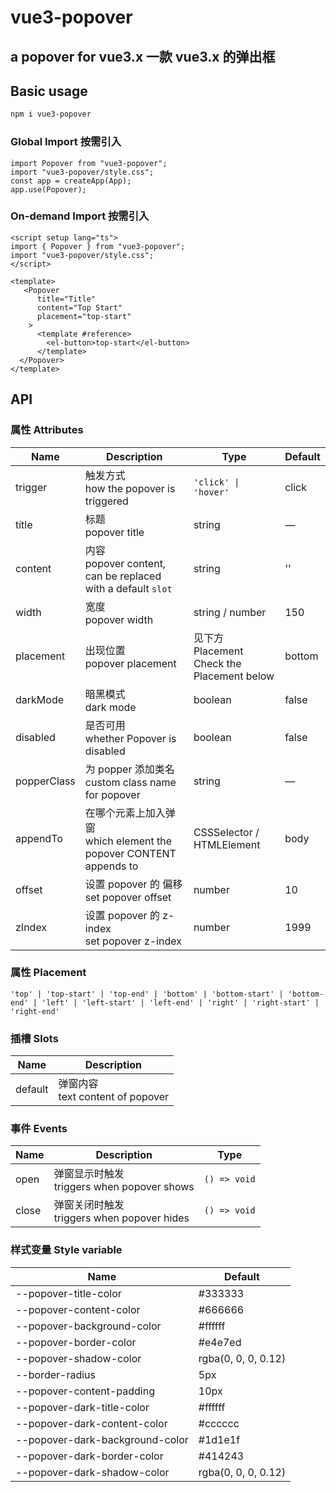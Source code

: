 # vue3-popover

## a popover for vue3.x 一款 vue3.x 的弹出框

## Basic usage

```html
npm i vue3-popover
```

### Global Import 按需引入

```
import Popover from "vue3-popover";
import "vue3-popover/style.css";
const app = createApp(App);
app.use(Popover);
```

### On-demand Import 按需引入

```
<script setup lang="ts">
import { Popover } from "vue3-popover";
import "vue3-popover/style.css";
</script>
```

```
<template>
   <Popover
      title="Title"
      content="Top Start"
      placement="top-start"
    >
      <template #reference>
        <el-button>top-start</el-button>
      </template>
  </Popover>
</template>
```

## API

### 属性 Attributes

| Name        | Description                                                            | Type                                           | Default |
| ----------- | ---------------------------------------------------------------------- | ---------------------------------------------- | ------- |
| trigger     | 触发方式<br /> how the popover is triggered                            | `'click' \| 'hover'`                           | click   |
| title       | 标题<br />popover title                                                | string                                         | —       |
| content     | 内容<br />popover content, can be replaced with a default `slot`       | string                                         | ''      |
| width       | 宽度<br />popover width                                                | string / number                                | 150     |
| placement   | 出现位置<br />popover placement                                        | 见下方 Placement<br/>Check the Placement below | bottom  |
| darkMode    | 暗黑模式<br />dark mode                                                | boolean                                        | false   |
| disabled    | 是否可用<br />whether Popover is disabled                              | boolean                                        | false   |
| popperClass | 为 popper 添加类名<br />custom class name for popover                  | string                                         | —       |
| appendTo    | 在哪个元素上加入弹窗<br />which element the popover CONTENT appends to | CSSSelector / HTMLElement                      | body    |
| offset      | 设置 popover 的 偏移<br />set popover offset                           | number                                         | 10    |
| zIndex      | 设置 popover 的 z-index<br />set popover z-index                       | number                                         | 1999    |

### 属性 Placement

`'top' | 'top-start' | 'top-end' | 'bottom' | 'bottom-start' | 'bottom-end' | 'left' | 'left-start' | 'left-end' | 'right' | 'right-start' | 'right-end'`

### 插槽 Slots

| Name    | Description                           |
| ------- | ------------------------------------- |
| default | 弹窗内容<br />text content of popover |

### 事件 Events

| Name  | Description                                     | Type         |
| ----- | ----------------------------------------------- | ------------ |
| open  | 弹窗显示时触发<br />triggers when popover shows | `() => void` |
| close | 弹窗关闭时触发<br />triggers when popover hides | `() => void` |

### 样式变量 Style variable

| Name                            | Default             |
| ------------------------------- | ------------------- |
| --popover-title-color           | #333333             |
| --popover-content-color         | #666666             |
| --popover-background-color      | #ffffff             |
| --popover-border-color          | #e4e7ed             |
| --popover-shadow-color          | rgba(0, 0, 0, 0.12) |
| --border-radius                 | 5px                 |
| --popover-content-padding       | 10px                |
| --popover-dark-title-color      | #ffffff             |
| --popover-dark-content-color    | #cccccc             |
| --popover-dark-background-color | #1d1e1f             |
| --popover-dark-border-color     | #414243             |
| --popover-dark-shadow-color     | rgba(0, 0, 0, 0.12) |

```

```
